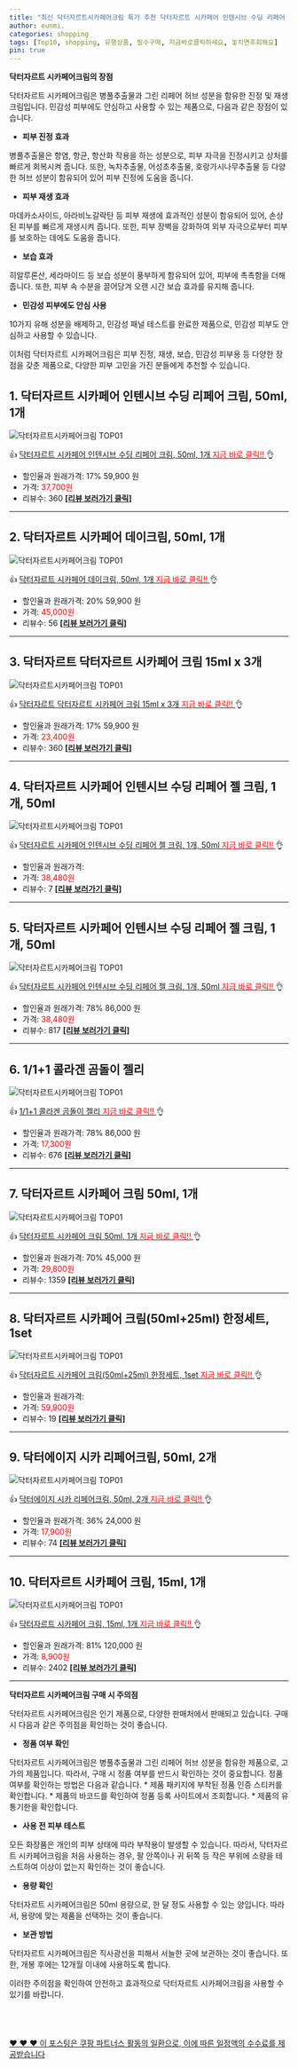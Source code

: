 ```yaml
---
title: "최신 닥터자르트시카페어크림 특가 추천 닥터자르트 시카페어 인텐시브 수딩 리페어 크림, 50ml, 1개 비교 장점"
author: eunmi.
categories: shopping
tags: [Top10, shopping, 유행상품, 필수구매, 지금바로클릭하세요, 놓치면후회해요]
pin: true
---
```

**닥터자르트 시카페어크림의 장점**

닥터자르트 시카페어크림은 병풀추출물과 그린 리페어 허브 성분을 함유한 진정 및 재생 크림입니다. 민감성 피부에도 안심하고 사용할 수 있는 제품으로, 다음과 같은 장점이 있습니다.

* **피부 진정 효과**

병풀추출물은 항염, 항균, 항산화 작용을 하는 성분으로, 피부 자극을 진정시키고 상처를 빠르게 회복시켜 줍니다. 또한, 녹차추출물, 어성초추출물, 호랑가시나무추출물 등 다양한 허브 성분이 함유되어 있어 피부 진정에 도움을 줍니다.

* **피부 재생 효과**

마데카소사이드, 아라비노갈락탄 등 피부 재생에 효과적인 성분이 함유되어 있어, 손상된 피부를 빠르게 재생시켜 줍니다. 또한, 피부 장벽을 강화하여 외부 자극으로부터 피부를 보호하는 데에도 도움을 줍니다.

* **보습 효과**

히알루론산, 세라마이드 등 보습 성분이 풍부하게 함유되어 있어, 피부에 촉촉함을 더해줍니다. 또한, 피부 속 수분을 끌어당겨 오랜 시간 보습 효과를 유지해 줍니다.

* **민감성 피부에도 안심 사용**

10가지 유해 성분을 배제하고, 민감성 패널 테스트를 완료한 제품으로, 민감성 피부도 안심하고 사용할 수 있습니다.

이처럼 닥터자르트 시카페어크림은 피부 진정, 재생, 보습, 민감성 피부용 등 다양한 장점을 갖춘 제품으로, 다양한 피부 고민을 가진 분들에게 추천할 수 있습니다.

   

## 1. 닥터자르트 시카페어 인텐시브 수딩 리페어 크림, 50ml, 1개

![닥터자르트시카페어크림 TOP01](https://thumbnail7.coupangcdn.com/thumbnails/remote/230x230ex/image/retail/images/2023/02/22/13/0/dacacdec-20d7-4e24-a634-c7d9219197cb.jpg)


👍 [닥터자르트 시카페어 인텐시브 수딩 리페어 크림, 50ml, 1개 <font color=red> 지금 바로 클릭!! </font> ](https://link.coupang.com/re/AFFSDP?lptag=AF3617701&subid=GithubCoopas&pageKey=7006667432&traceid=V0-153&itemId=17991439782&vendorItemId=85147991318) 👌 


- 할인율과 원래가격: 17%  59,900   원
- 가격: <span style='color:red'>37,700원</span>
- 리뷰수: 360  [**[리뷰 보러가기 클릭]**](https://link.coupang.com/re/AFFSDP?lptag=AF3617701&subid=GithubCoopas&pageKey=7006667432&traceid=V0-153&itemId=17991439782&vendorItemId=85147991318)

---


   

## 2. 닥터자르트 시카페어 데이크림, 50ml, 1개

![닥터자르트시카페어크림 TOP01](https://thumbnail6.coupangcdn.com/thumbnails/remote/230x230ex/image/vendor_inventory/d14d/793c53ae18a67a2a790e07ac0de1f55f9ee07a77558779f66fd6ae115f5b.jpg)


👍 [닥터자르트 시카페어 데이크림, 50ml, 1개 <font color=red> 지금 바로 클릭!! </font> ](https://link.coupang.com/re/AFFSDP?lptag=AF3617701&subid=GithubCoopas&pageKey=7006667432&traceid=V0-153&itemId=17203242826&vendorItemId=85000520218) 👌 


- 할인율과 원래가격: 20%  59,900   원
- 가격: <span style='color:red'>45,000원</span>
- 리뷰수: 56  [**[리뷰 보러가기 클릭]**](https://link.coupang.com/re/AFFSDP?lptag=AF3617701&subid=GithubCoopas&pageKey=7006667432&traceid=V0-153&itemId=17203242826&vendorItemId=85000520218)

---


   

## 3. 닥터자르트 닥터자르트 시카페어 크림 15ml x 3개

![닥터자르트시카페어크림 TOP01](https://thumbnail10.coupangcdn.com/thumbnails/remote/230x230ex/image/vendor_inventory/1959/bd3078ccbfff88ed896405dd39717f1de80877dfac5b53d8f3c149ebefb5.jpg)


👍 [닥터자르트 닥터자르트 시카페어 크림 15ml x 3개 <font color=red> 지금 바로 클릭!! </font> ](https://link.coupang.com/re/AFFSDP?lptag=AF3617701&subid=GithubCoopas&pageKey=7006667432&traceid=V0-153&itemId=18433742049&vendorItemId=85727060641) 👌 


- 할인율과 원래가격: 17%  59,900   원
- 가격: <span style='color:red'>23,400원</span>
- 리뷰수: 360  [**[리뷰 보러가기 클릭]**](https://link.coupang.com/re/AFFSDP?lptag=AF3617701&subid=GithubCoopas&pageKey=7006667432&traceid=V0-153&itemId=18433742049&vendorItemId=85727060641)

---


   

## 4. 닥터자르트 시카페어 인텐시브 수딩 리페어 젤 크림, 1개, 50ml

![닥터자르트시카페어크림 TOP01](https://thumbnail7.coupangcdn.com/thumbnails/remote/230x230ex/image/rs_quotation_api/6lfgomwv/f769393363664d3d8b642da43758685f.jpg)


👍 [닥터자르트 시카페어 인텐시브 수딩 리페어 젤 크림, 1개, 50ml <font color=red> 지금 바로 클릭!! </font> ](https://link.coupang.com/re/AFFSDP?lptag=AF3617701&subid=GithubCoopas&pageKey=7154005163&traceid=V0-153&itemId=17991529421&vendorItemId=85148081000) 👌 


- 할인율과 원래가격: 
- 가격: <span style='color:red'>38,480원</span>
- 리뷰수: 7  [**[리뷰 보러가기 클릭]**](https://link.coupang.com/re/AFFSDP?lptag=AF3617701&subid=GithubCoopas&pageKey=7154005163&traceid=V0-153&itemId=17991529421&vendorItemId=85148081000)

---


   

## 5. 닥터자르트 시카페어 인텐시브 수딩 리페어 젤 크림, 1개, 50ml

![닥터자르트시카페어크림 TOP01](https://thumbnail7.coupangcdn.com/thumbnails/remote/230x230ex/image/rs_quotation_api/6lfgomwv/f769393363664d3d8b642da43758685f.jpg)


👍 [닥터자르트 시카페어 인텐시브 수딩 리페어 젤 크림, 1개, 50ml <font color=red> 지금 바로 클릭!! </font> ](https://link.coupang.com/re/AFFSDP?lptag=AF3617701&subid=GithubCoopas&pageKey=7154005163&traceid=V0-153&itemId=17991529421&vendorItemId=85148081000) 👌 


- 할인율과 원래가격: 78%  86,000   원
- 가격: <span style='color:red'>38,480원</span>
- 리뷰수: 817  [**[리뷰 보러가기 클릭]**](https://link.coupang.com/re/AFFSDP?lptag=AF3617701&subid=GithubCoopas&pageKey=7154005163&traceid=V0-153&itemId=17991529421&vendorItemId=85148081000)

---


   

## 6. 1/1+1 콜라겐 곰돌이 젤리

![닥터자르트시카페어크림 TOP01](https://thumbnail7.coupangcdn.com/thumbnails/remote/230x230ex/image/vendor_inventory/adf3/76369225bbf027ca3ea8d3772504c70e249cc391679fb4046be149acd86a.png)


👍 [1/1+1 콜라겐 곰돌이 젤리 <font color=red> 지금 바로 클릭!! </font> ](https://link.coupang.com/re/AFFSDP?lptag=AF3617701&subid=GithubCoopas&pageKey=7700325453&traceid=V0-153&itemId=20615417932&vendorItemId=87699978066) 👌 


- 할인율과 원래가격: 78%  86,000   원
- 가격: <span style='color:red'>17,300원</span>
- 리뷰수: 676  [**[리뷰 보러가기 클릭]**](https://link.coupang.com/re/AFFSDP?lptag=AF3617701&subid=GithubCoopas&pageKey=7700325453&traceid=V0-153&itemId=20615417932&vendorItemId=87699978066)

---


   

## 7. 닥터자르트 시카페어 크림 50ml, 1개

![닥터자르트시카페어크림 TOP01](https://thumbnail6.coupangcdn.com/thumbnails/remote/230x230ex/image/vendor_inventory/7951/2674dea68e807375c036a36ddd8fba59dc33e73fdaa842f15a63a301e98a.jpeg)


👍 [닥터자르트 시카페어 크림 50ml, 1개 <font color=red> 지금 바로 클릭!! </font> ](https://link.coupang.com/re/AFFSDP?lptag=AF3617701&subid=GithubCoopas&pageKey=7420224709&traceid=V0-153&itemId=19246688549&vendorItemId=86555343185) 👌 


- 할인율과 원래가격: 70%  45,000   원
- 가격: <span style='color:red'>29,800원</span>
- 리뷰수: 1359  [**[리뷰 보러가기 클릭]**](https://link.coupang.com/re/AFFSDP?lptag=AF3617701&subid=GithubCoopas&pageKey=7420224709&traceid=V0-153&itemId=19246688549&vendorItemId=86555343185)

---


   

## 8. 닥터자르트 시카페어 크림(50ml+25ml) 한정세트, 1set

![닥터자르트시카페어크림 TOP01](https://thumbnail8.coupangcdn.com/thumbnails/remote/230x230ex/image/vendor_inventory/715a/ffaf81b2f90b791016bc1f7be766987afa267e8e39f6db850270e78f3df9.png)


👍 [닥터자르트 시카페어 크림(50ml+25ml) 한정세트, 1set <font color=red> 지금 바로 클릭!! </font> ](https://link.coupang.com/re/AFFSDP?lptag=AF3617701&subid=GithubCoopas&pageKey=6461142752&traceid=V0-153&itemId=14061553910&vendorItemId=81308874959) 👌 


- 할인율과 원래가격: 
- 가격: <span style='color:red'>59,900원</span>
- 리뷰수: 19  [**[리뷰 보러가기 클릭]**](https://link.coupang.com/re/AFFSDP?lptag=AF3617701&subid=GithubCoopas&pageKey=6461142752&traceid=V0-153&itemId=14061553910&vendorItemId=81308874959)

---


   

## 9. 닥터에이지 시카 리페어크림, 50ml, 2개

![닥터자르트시카페어크림 TOP01](https://thumbnail9.coupangcdn.com/thumbnails/remote/230x230ex/image/retail/images/4364813542549906-5350c7a7-9279-4c44-9c77-bd016f22f702.jpg)


👍 [닥터에이지 시카 리페어크림, 50ml, 2개 <font color=red> 지금 바로 클릭!! </font> ](https://link.coupang.com/re/AFFSDP?lptag=AF3617701&subid=GithubCoopas&pageKey=6174360973&traceid=V0-153&itemId=2647629542&vendorItemId=70638435618) 👌 


- 할인율과 원래가격: 36%  24,000   원
- 가격: <span style='color:red'>17,900원</span>
- 리뷰수: 74  [**[리뷰 보러가기 클릭]**](https://link.coupang.com/re/AFFSDP?lptag=AF3617701&subid=GithubCoopas&pageKey=6174360973&traceid=V0-153&itemId=2647629542&vendorItemId=70638435618)

---


   

## 10. 닥터자르트 시카페어 크림, 15ml, 1개

![닥터자르트시카페어크림 TOP01](https://thumbnail8.coupangcdn.com/thumbnails/remote/230x230ex/image/vendor_inventory/76f2/56bc54fc7c29763a212ea02064e997e5da3cf9f3e5f44beb76cfd9013c8a.jpeg)


👍 [닥터자르트 시카페어 크림, 15ml, 1개 <font color=red> 지금 바로 클릭!! </font> ](https://link.coupang.com/re/AFFSDP?lptag=AF3617701&subid=GithubCoopas&pageKey=7006667432&traceid=V0-153&itemId=1066761178&vendorItemId=86916264598) 👌 


- 할인율과 원래가격: 81%  120,000   원
- 가격: <span style='color:red'>8,900원</span>
- 리뷰수: 2402  [**[리뷰 보러가기 클릭]**](https://link.coupang.com/re/AFFSDP?lptag=AF3617701&subid=GithubCoopas&pageKey=7006667432&traceid=V0-153&itemId=1066761178&vendorItemId=86916264598)

---
**닥터자르트 시카페어크림 구매 시 주의점**

닥터자르트 시카페어크림은 인기 제품으로, 다양한 판매처에서 판매되고 있습니다. 구매 시 다음과 같은 주의점을 확인하는 것이 좋습니다.

* **정품 여부 확인**

닥터자르트 시카페어크림은 병풀추출물과 그린 리페어 허브 성분을 함유한 제품으로, 고가의 제품입니다. 따라서, 구매 시 정품 여부를 반드시 확인하는 것이 중요합니다. 정품 여부를 확인하는 방법은 다음과 같습니다.
    * 제품 패키지에 부착된 정품 인증 스티커를 확인합니다.
    * 제품의 바코드를 확인하여 정품 등록 사이트에서 조회합니다.
    * 제품의 유통기한을 확인합니다.

* **사용 전 피부 테스트**

모든 화장품은 개인의 피부 상태에 따라 부작용이 발생할 수 있습니다. 따라서, 닥터자르트 시카페어크림을 처음 사용하는 경우, 팔 안쪽이나 귀 뒤쪽 등 작은 부위에 소량을 테스트하여 이상이 없는지 확인하는 것이 좋습니다.

* **용량 확인**

닥터자르트 시카페어크림은 50ml 용량으로, 한 달 정도 사용할 수 있는 양입니다. 따라서, 용량에 맞는 제품을 선택하는 것이 좋습니다.

* **보관 방법**

닥터자르트 시카페어크림은 직사광선을 피해서 서늘한 곳에 보관하는 것이 좋습니다. 또한, 개봉 후에는 12개월 이내에 사용하도록 합니다.

이러한 주의점을 확인하여 안전하고 효과적으로 닥터자르트 시카페어크림을 사용할 수 있기를 바랍니다.<br><br><br><br><br> [ ❤ ❤ ❤ 이 포스팅은 쿠팡 파트너스 활동의 일환으로, 이에 따른 일정액의 수수료를 제공받습니다](https://link.coupang.com/a/bcEFyh)